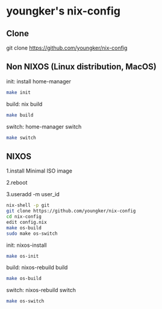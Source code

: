 # youngker's nix-config

## Clone
git clone https://github.com/youngker/nix-config

## Non NIXOS (Linux distribution, MacOS)
init: install home-manager
```bash
make init
```
build: nix build
```bash
make build
```
switch: home-manager switch
```bash
make switch
```

## NIXOS
1.install Minimal ISO image

2.reboot

3.useradd -m user_id

```bash
nix-shell -p git
git clone https://github.com/youngker/nix-config
cd nix-config
edit config.nix
make os-build
sudo make os-switch
```

init: nixos-install
```bash
make os-init
```
build: nixos-rebuild build
```bash
make os-build
```
switch: nixos-rebuild switch
```bash
make os-switch
```

